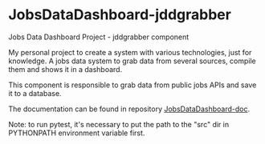 # JobsDataDashboard-jddgrabber
Jobs Data Dashboard Project - jddgrabber component

My personal project to create a system with various technologies, just for knowledge.
A jobs data system to grab data from several sources, compile them and shows it in a dashboard.

This component is responsible to grab data from public jobs APIs and save it to a database.

The documentation can be found in repository [JobsDataDashboard-doc](https://github.com/itamarc/JobsDataDashboard-doc).

Note: to run pytest, it's necessary to put the path to the "src" dir in PYTHONPATH environment variable first.
